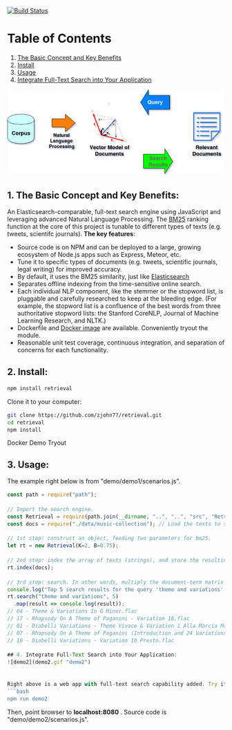 [![Build Status](https://travis-ci.org/zjohn77/retrieval.svg?branch=master)](https://travis-ci.org/zjohn77/retrieval)

# Table of Contents
1. [The Basic Concept and Key Benefits](#1-the-basic-concept-and-key-benefits)
2. [Install](#2-install)
3. [Usage](#3-usage)
4. [Integrate Full-Text Search into Your Application](#4-integrate-full-text-search-into-your-application)

![alt text](diagram.png "Project Diagram")
## 1. The Basic Concept and Key Benefits:
An Elasticsearch-comparable, full-text search engine using JavaScript and leveraging advanced Natural Language Processing. The [BM25](https://nlp.stanford.edu/IR-book/html/htmledition/okapi-bm25-a-non-binary-model-1.html) ranking function at the core of this project is tunable to different types of texts (e.g. tweets, scientifc journals). **The key features**: 

* Source code is on NPM and can be deployed to a large, growing ecosystem of Node.js apps such as Express, Meteor, etc.
* Tune it to specific types of documents (e.g. tweets, scientific journals, legal writing) for improved accuracy.
* By default, it uses the BM25 similarity, just like [Elasticsearch](https://www.elastic.co/guide/en/elasticsearch/reference/current/index-modules-similarity.html)
* Separates offline indexing from the time-sensitive online search.
* Each individual NLP component, like the stemmer or the stopword list, is pluggable and carefully researched to keep at the bleeding edge. (For example, the stopword list is a confluence of the best words from three authoritative stopword lists: the Stanford CoreNLP, Journal of Machine Learning Research, and NLTK.)
* Dockerfile and [Docker image](https://hub.docker.com/r/jj232/retrieval) are available. Conveniently tryout the module.
* Reasonable unit test coverage, continuous integration, and separation of concerns for each functionality.

## 2. Install:
```bash
npm install retrieval
```

Clone it to your computer:
```bash
git clone https://github.com/zjohn77/retrieval.git
cd retrieval
npm install
```

Docker Demo Tryout

## 3. Usage:
The example right below is from "demo/demo1/scenarios.js".
```js
const path = require("path");

// Import the search engine.
const Retrieval = require(path.join(__dirname, "..", "..", "src", "Retrieval.js"));
const docs = require("./data/music-collection"); // Load the texts to search.

// 1st step: construct an object, feeding two parameters for bm25.
let rt = new Retrieval(K=2, B=0.75);

// 2nd step: index the array of texts (strings), and store the resulting document-term matrix as an array of arrays.
rt.index(docs);

// 3rd step: search. In other words, multiply the document-term matrix and the indicator vector representing the query.
console.log("Top 5 search results for the query 'theme and variations':\n");
rt.search("theme and variations", 5)
  .map(result => console.log(result));
// 04 - Theme & Variations In G Minor.flac
// 17 - Rhapsody On A Theme of Paganini - Variation 18.flac
// 01 - Diabelli Variations - Theme Vivace & Variation 1 Alla Marcia Maestoso.flac
// 07 - Rhapsody On A Theme of Paganini (Introduction and 24 Variations).flac
// 10 - Diabelli Variations - Variation 10 Presto.flac

## 4. Integrate Full-Text Search into Your Application:
![demo2](demo2.gif "demo2")


Right above is a web app with full-text search capability added. Try it! Enter: 
```bash
npm run demo2
```
Then, point browser to **localhost:8080** . Source code is "demo/demo2/scenarios.js".